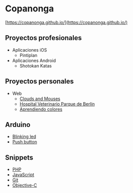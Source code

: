 # Copanonga

[https://copanonga.github.io/](https://copanonga.github.io/)

## Proyectos profesionales

* Aplicaciones iOS
  * Pintiplan
* Aplicaciones Android
  * Shotokan Katas

## Proyectos personales

* Web
  * [Clouds and Mouses](https://copanonga.github.io/CloudsAndMouses/)
  * [Hospital Veterinario Parque de Berlín](https://copanonga.github.io/HospitalVeterinarioParqueDeBerlin/)
  * [Aprendiendo colores](https://copanonga.github.io/AprendiendoColores/)

## Arduino

* [Blinking led](https://github.com/copanonga/BlinkingLed)
* [Push button](https://github.com/copanonga/PushButton)

## Snippets

* [PHP](https://github.com/copanonga/PHP/blob/master/README.md)
* [JavaScript](https://github.com/copanonga/JavaScript/blob/master/README.md)
* [Git](https://github.com/copanonga/git/blob/master/README.md)
* [Objective-C](https://github.com/copanonga/Objective-C)
